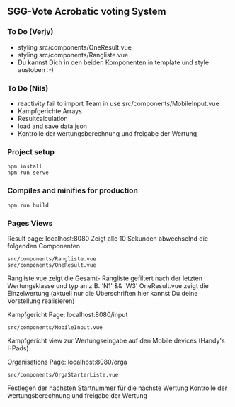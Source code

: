 ## SGG-Vote Acrobatic voting System

### To Do (Verjy)
* styling  src/components/OneResult.vue
* styling  src/components/Rangliste.vue
* Du kannst Dich in den beiden Komponenten in template und style austoben :-)

### To Do (Nils)
* reactivity fail to import Team in use src/components/MobileInput.vue
* Kampfgerichte Arrays
* Resultcalculation
* load and save data.json
* Kontrolle der wertungsberechnung und freigabe der Wertung

### Project setup
```
npm install
npm run serve
```

### Compiles and minifies for production
```
npm run build
```

### Pages Views

Result page:   localhost:8080
Zeigt alle 10 Sekunden abwechselnd die folgenden Componenten
```
src/components/Rangliste.vue 
src/components/OneResult.vue
```
Rangliste.vue zeigt die Gesamt- Rangliste gefiltert nach der letzten Wertungsklasse und typ an z.B. 'N1' && 'W3' 
OneResult.vue zeigt die Einzelwertung (aktuell nur die Überschriften hier kannst Du deine Vorstellung realisieren)

Kampfgericht Page:   localhost:8080/input
```
src/components/MobileInput.vue 
```
Kampfgericht view zur Wertungseingabe auf den Mobile devices (Handy's I-Pads)

Organisations Page:   localhost:8080/orga
```
src/components/OrgaStarterListe.vue 
```
Festlegen der nächsten Startnummer für die nächste Wertung
Kontrolle der wertungsberechnung und freigabe der Wertung
